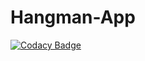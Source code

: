 # Hangman-App

[![Codacy Badge](https://api.codacy.com/project/badge/Grade/91b63e372c17472892432a462a8f35d3)](https://app.codacy.com/gh/dpr1005/Hangman-App?utm_source=github.com&utm_medium=referral&utm_content=dpr1005/Hangman-App&utm_campaign=Badge_Grade_Settings)
